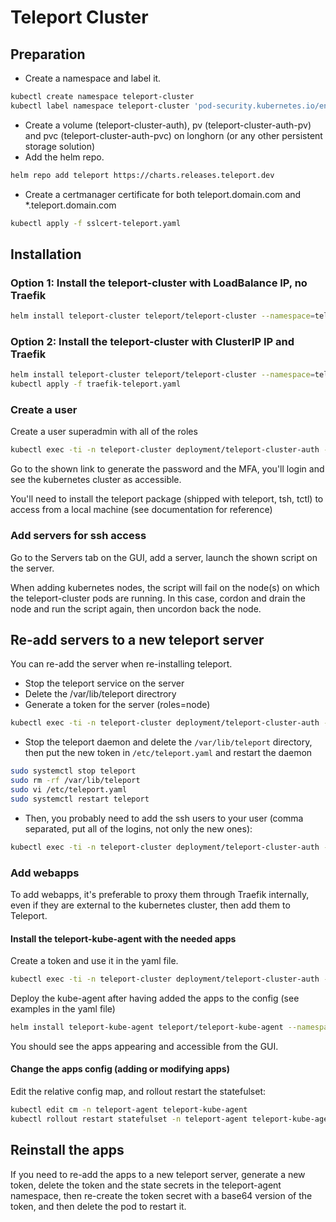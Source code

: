 # Teleport Cluster

## Preparation

- Create a namespace and label it.

```bash
kubectl create namespace teleport-cluster
kubectl label namespace teleport-cluster 'pod-security.kubernetes.io/enforce=baseline'
```

- Create a volume (teleport-cluster-auth), pv (teleport-cluster-auth-pv) and pvc (teleport-cluster-auth-pvc) on longhorn (or any other persistent storage solution)
- Add the helm repo.

```bash
helm repo add teleport https://charts.releases.teleport.dev
```

- Create a certmanager certificate for both teleport.domain.com and *.teleport.domain.com

```bash
kubectl apply -f sslcert-teleport.yaml
```

## Installation

### Option 1: Install the teleport-cluster with LoadBalance IP, no Traefik

```bash
helm install teleport-cluster teleport/teleport-cluster --namespace=teleport-cluster -f teleport-loadbalancer.yaml
```

### Option 2: Install the teleport-cluster with ClusterIP IP and Traefik

```bash
helm install teleport-cluster teleport/teleport-cluster --namespace=teleport-cluster -f teleport-clusterip.yaml
kubectl apply -f traefik-teleport.yaml
```

### Create a user

Create a user superadmin with all of the roles

```bash
kubectl exec -ti -n teleport-cluster deployment/teleport-cluster-auth -- tctl users add username --roles=access,editor,auditor
```

Go to the shown link to generate the password and the MFA, you'll login and see the kubernetes cluster as accessible.

You'll need to install the teleport package (shipped with teleport, tsh, tctl) to access from a local machine (see documentation for reference)

### Add servers for ssh access

Go to the Servers tab on the GUI, add a server, launch the shown script on the server.

When adding kubernetes nodes, the script will fail on the node(s) on which the teleport-cluster pods are running. In this case, cordon and drain the node and run the script again, then uncordon back the node.

## Re-add servers to a new teleport server

You can re-add the server when re-installing teleport.

- Stop the teleport service on the server
- Delete the /var/lib/teleport directrory
- Generate a token for the server (roles=node)

```bash
kubectl exec -ti -n teleport-cluster deployment/teleport-cluster-auth -- tctl tokens add --type=node
```

- Stop the teleport daemon and delete the `/var/lib/teleport` directory, then put the new token in `/etc/teleport.yaml` and restart the daemon

```bash
sudo systemctl stop teleport
sudo rm -rf /var/lib/teleport
sudo vi /etc/teleport.yaml
sudo systemctl restart teleport
```

- Then, you probably need to add the ssh users to your user (comma separated, put all of the logins, not only the new ones):

```bash
kubectl exec -ti -n teleport-cluster deployment/teleport-cluster-auth -- tctl users update admin --set-logins root,ubuntu
```

### Add webapps

To add webapps, it's preferable to proxy them through Traefik internally, even if they are external to the kubernetes cluster, then add them to Teleport.

#### Install the teleport-kube-agent with the needed apps

Create a token and use it in the yaml file.

```bash
kubectl exec -ti -n teleport-cluster deployment/teleport-cluster-auth -- tctl tokens add --type=app
```

Deploy the kube-agent after having added the apps to the config (see examples in the yaml file)

```bash
helm install teleport-kube-agent teleport/teleport-kube-agent --namespace teleport-agent --create-namespace -f teleport-agent.yaml
```

You should see the apps appearing and accessible from the GUI.

#### Change the apps config (adding or modifying apps)

Edit the relative config map, and rollout restart the statefulset:

```bash
kubectl edit cm -n teleport-agent teleport-kube-agent
kubectl rollout restart statefulset -n teleport-agent teleport-kube-agent
```

## Reinstall the apps

If you need to re-add the apps to a new teleport server, generate a new token, delete the token and the state secrets in the teleport-agent namespace, then re-create the token secret with a base64 version of the token, and then delete the pod to restart it.
